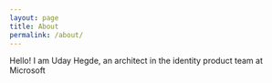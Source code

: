 ```yaml
---
layout: page
title: About
permalink: /about/
---
```


Hello! I am Uday Hegde, an architect in the identity product team at Microsoft

